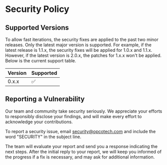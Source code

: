 # Security Policy

## Supported Versions

To allow fast iterations, the security fixes are applied to the past two minor
releases. Only the latest major version is supported. For example, if the latest
release is 1.1.x, the security fixes will be applied for 1.0.x and 1.1.x.
However, if the latest version is 2.0.x, the patches for 1.x.x won't be applied.
Below is the current support table.

| Version | Supported          |
| ------- | ------------------ |
| 0.x.x   | :white_check_mark: |

## Reporting a Vulnerability

Our team and community take security seriously. We appreciate your efforts to
responsibly disclose your findings, and will make every effort to acknowledge
your contributions.

To report a security issue, email [security@opcotech.com] and include the word
"SECURITY" in the subject line.

The team will evaluate your report and send you a response indicating the next
steps. After the initial reply to your report, we will keep you informed of the
progress if a fix is necessary, and may ask for additional information.

[security@opcotech.com]: mailto:security@opcotech.com